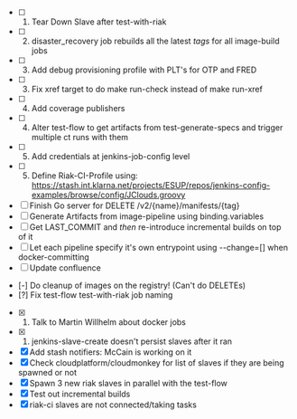  - [ ] 1. Tear Down Slave after test-with-riak
 - [ ] 2. disaster_recovery job rebuilds all the latest _tags_ for all image-build jobs
 - [ ] 3. Add debug provisioning profile with PLT's for OTP and FRED
 - [ ] 3. Fix xref target to do make run-check instead of make run-xref
 - [ ] 4. Add coverage publishers
 - [ ] 4. Alter test-flow to get artifacts from test-generate-specs and trigger multiple ct runs with them
 - [ ] 5. Add credentials at jenkins-job-config level
 - [ ] 5. Define Riak-CI-Profile using: https://stash.int.klarna.net/projects/ESUP/repos/jenkins-config-examples/browse/config/JClouds.groovy
 - [ ] Finish Go server for DELETE /v2/{name}/manifests/{tag}
 - [ ] Generate Artifacts from image-pipeline using binding.variables
 - [ ] Get LAST_COMMIT and _then_ re-introduce incremental builds on top of it
 - [ ] Let each pipeline specify it's own entrypoint using --change=[] when docker-committing
 - [ ] Update confluence
 - [-] Do cleanup of images on the registry! (Can't do DELETEs)
 - [?] Fix test-flow test-with-riak job naming
 - [X] 1. Talk to Martin Willhelm about docker jobs
 - [X] 1. jenkins-slave-create doesn't persist slaves after it ran
 - [X] Add stash notifiers: McCain is working on it
 - [X] Check cloudplatform/cloudmonkey for list of slaves if they are being spawned or not
 - [X] Spawn 3 new riak slaves in parallel with the test-flow
 - [X] Test out incremental builds
 - [X] riak-ci slaves are not connected/taking tasks
